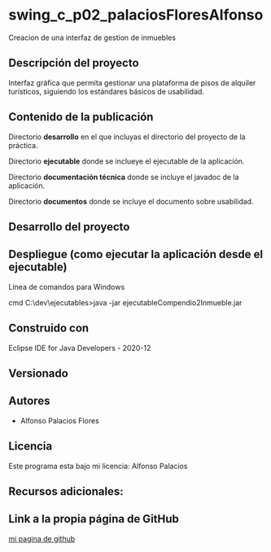 # swing_c_p02_palaciosFloresAlfonso
Creacion de una interfaz de gestion de inmuebles

## Descripción del proyecto
Interfaz gráfica que permita gestionar una plataforma de pisos de alquiler turísticos, siguiendo los estándares básicos de usabilidad.

## Contenido de la publicación
Directorio **desarrollo** en el que incluyas el directorio del proyecto de la
práctica.

Directorio **ejecutable** donde se inclueye el ejecutable de la aplicación.

Directorio **documentación técnica** donde se incluye el javadoc de la aplicación.

Directorio **documentos** donde se incluye el documento sobre usabilidad.

## Desarrollo del proyecto

## Despliegue (como ejecutar la aplicación desde el ejecutable)
  Línea de comandos para Windows
  
  cmd
  C:\dev\ejecutables>java -jar ejecutableCompendio2Inmueble.jar
    
## Construido con
  Eclipse IDE for Java Developers - 2020-12
  
## Versionado

## Autores
  * Alfonso Palacios Flores
  
## Licencia
  Este programa esta bajo mi licencia: Alfonso Palacios 
  
## Recursos adicionales:

## Link a la propia página de GitHub
[mi pagina de github](https://github.com/alfonsoPalaciosFlores?tab=repositories)
